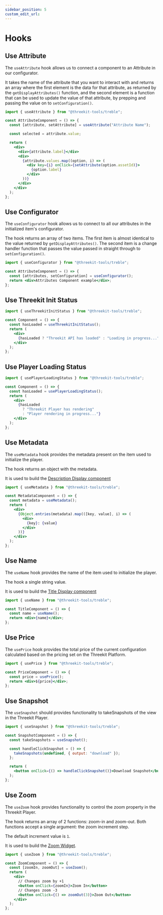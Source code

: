 ```yaml
---
sidebar_position: 5
custom_edit_url:
---
```


# Hooks

## Use Attribute

The `useAttribute` hook allows us to connect a component to an Attribute in our configurator.

It takes the name of the attribute that you want to interact with and returns an array where the first element is the data for that attribute, as returned by the `getDisplayAttributes()` function, and the second element is a function that can be used to update the value of that attribute, by prepping and passing the value on to `setConfiguration()`.

```jsx
import { useAttribute } from "@threekit-tools/treble";

const AttributeComponent = () => {
  const [attribute, setAttribute] = useAttribute("Attribute Name");

  const selected = attribute.value;

  return (
    <div>
      <div>{attribute.label}</div>
      <div>
        {attribute.values.map((option, i) => (
          <div key={i} onClick={setAttribute(option.assetId)}>
            {option.label}
          </div>
        ))}
      </div>
    </div>
  );
};
```

## Use Configurator

The `useConfigurator` hook allows us to connect to all our attributes in the initialized item's configurator.

The hook returns an array of two items. The first item is almost identical to the value returned by `getDisplayAttributes()`. The second item is a change handler function that passes the value passed in straight through to `setConfiguration()`.

```jsx
import { useConfigurator } from "@threekit-tools/treble";

const AttributeComponent = () => {
  const [attributes, setConfiguration] = useConfigurator();
  return <div>Attributes Component example</div>;
};
```

## Use Threekit Init Status

```jsx
import { useThreekitInitStatus } from "@threekit-tools/treble";

const Component = () => {
  const hasLoaded = useThreekitInitStatus();
  return (
    <div>
      {hasLoaded ? "Threekit API has loaded" : "Loading in progress..."}
    </div>
  );
};
```

## Use Player Loading Status

```jsx
import { usePlayerLoadingStatus } from "@threekit-tools/treble";

const Component = () => {
  const hasLoaded = usePlayerLoadingStatus();
  return (
    <div>
      {hasLoaded
        ? "Threekit Player has rendering"
        : "Player rendering in progress..."}
    </div>
  );
};
```

## Use Metadata

The `useMetadata` hook provides the metadata present on the item used to initialize the player.

The hook returns an object with the metadata.

It is used to build the [Description Display component](#description)

```jsx
import { useMetadata } from "@threekit-tools/treble";

const MetadataComponent = () => {
  const metadata = useMetadata();
  return (
    <div>
      {Object.entries(metadata).map(([key, value], i) => (
        <div>
          {key}: {value}
        </div>
      ))}
    </div>
  );
};
```

## Use Name

The `useName` hook provides the name of the item used to initialize the player.

The hook a single string value.

It is used to build the [Title Display component](#title)

```jsx
import { useName } from "@threekit-tools/treble";

const TitleComponent = () => {
  const name = useName();
  return <div>{name}</div>;
};
```

## Use Price

The `usePrice` hook provides the total price of the current configuration calculated based on the pricing set on the Threekit Platform.

```jsx
import { usePrice } from "@threekit-tools/treble";

const PriceComponent = () => {
  const price = usePrice();
  return <div>${price}</div>;
};
```

## Use Snapshot

The `useSnapshot` should provides functionality to takeSnapshots of the view in the Threekit Player.

```jsx
import { useSnapshot } from "@threekit-tools/treble";

const SnapshotComponent = () => {
  const takeSnapshots = useSnapshot();

  const handleClickSnapshot = () => {
    takeSnapshots(undefined, { output: "download" });
  };

  return (
    <button onClick={() => handleClickSnapshot()}>Download Snapshot</button>
  );
};
```

## Use Zoom

The `useZoom` hook provides functionality to control the zoom property in the Threekit Player.

The hook returns an array of 2 functions: zoom-in and zoom-out. Both functions accept a single argument: the zoom increment step.

The default increment value is `1`.

It is used to build the [Zoom Widget](#zoom).

```jsx
import { useZoom } from "@threekit-tools/treble";

const ZoomComponent = () => {
  const [zoomIn, zoomOut] = useZoom();
  return (
    <div>
      // Changes zoom by +1
      <button onClick={zoomIn}>Zoom In</button>
      // Changes zoom -3
      <button onClick={() => zoomOut(3)}>Zoom Out</button>
    </div>
  );
};
```
